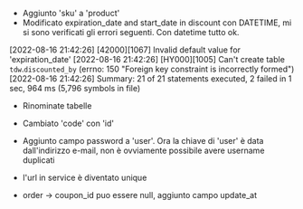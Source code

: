 - Aggiunto 'sku' a 'product'
- Modificato expiration_date and start_date in discount con DATETIME, mi si sono verificati gli errori seguenti. Con datetime tutto ok.

[2022-08-16 21:42:26] [42000][1067] Invalid default value for 'expiration_date'
[2022-08-16 21:42:26] [HY000][1005] Can't create table `tdw`.`discounted_by` (errno: 150 "Foreign key constraint is
incorrectly formed")
[2022-08-16 21:42:26] Summary: 21 of 21 statements executed, 2 failed in
1 sec, 964 ms (5,796 symbols in file)

- Rinominate tabelle
- Cambiato 'code' con 'id'
- Aggiunto campo password a 'user'. Ora la chiave di 'user' è data dall'indirizzo e-mail, non è ovviamente possibile avere username duplicati

- l'url in service è diventato unique
- order -> coupon_id puo essere null, aggiunto campo update_at